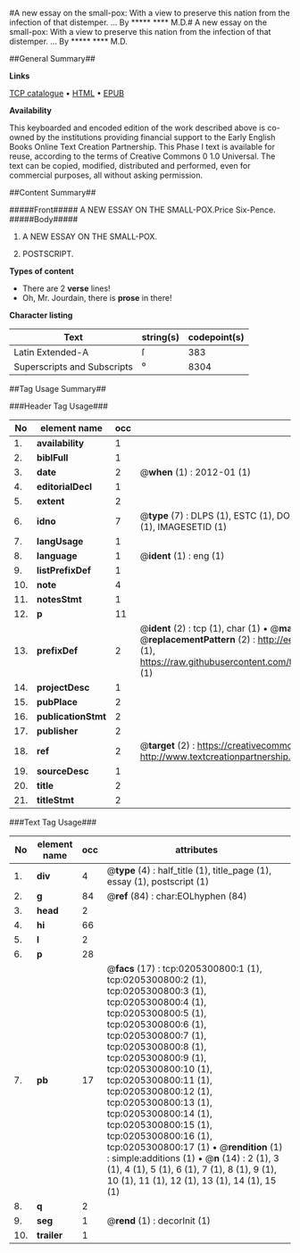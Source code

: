 #A new essay on the small-pox: With a view to preserve this nation from the infection of that distemper. ... By ***** **** M.D.#
A new essay on the small-pox: With a view to preserve this nation from the infection of that distemper. ... By ***** **** M.D.

##General Summary##

**Links**

[TCP catalogue](http://www.ota.ox.ac.uk/tcp/)  • 
[HTML](http://tei.it.ox.ac.uk/tcp/Texts-HTML/free/004/004789408.html)  • 
[EPUB](http://tei.it.ox.ac.uk/tcp/Texts-EPUB/free/004/004789408.epub)

**Availability**

This keyboarded and encoded edition of the
	       work described above is co-owned by the institutions
	       providing financial support to the Early English Books
	       Online Text Creation Partnership. This Phase I text is
	       available for reuse, according to the terms of Creative
	       Commons 0 1.0 Universal. The text can be copied,
	       modified, distributed and performed, even for
	       commercial purposes, all without asking permission.


##Content Summary##

#####Front#####
A NEW ESSAY ON THE SMALL-POX.Price Six-Pence.
#####Body#####

1. A NEW ESSAY ON THE SMALL-POX.

1. POSTSCRIPT.

**Types of content**

  * There are 2 **verse** lines!
  * Oh, Mr. Jourdain, there is **prose** in there!

**Character listing**


|Text|string(s)|codepoint(s)|
|---|---|---|
|Latin Extended-A|ſ|383|
|Superscripts             and Subscripts|⁰|8304|

##Tag Usage Summary##

###Header Tag Usage###

|No|element name|occ|attributes|
|---|---|---|---|
|1.|__availability__|1||
|2.|__biblFull__|1||
|3.|__date__|2| @__when__ (1) : 2012-01 (1)|
|4.|__editorialDecl__|1||
|5.|__extent__|2||
|6.|__idno__|7| @__type__ (7) : DLPS (1), ESTC (1), DOCNO (1), TCP (1), GALEDOCNO (1), CONTENTSET (1), IMAGESETID (1)|
|7.|__langUsage__|1||
|8.|__language__|1| @__ident__ (1) : eng (1)|
|9.|__listPrefixDef__|1||
|10.|__note__|4||
|11.|__notesStmt__|1||
|12.|__p__|11||
|13.|__prefixDef__|2| @__ident__ (2) : tcp (1), char (1)  •  @__matchPattern__ (2) : ([0-9\-]+):([0-9IVX]+) (1), (.+) (1)  •  @__replacementPattern__ (2) : http://eebo.chadwyck.com/downloadtiff?vid=$1&page=$2 (1), https://raw.githubusercontent.com/textcreationpartnership/Texts/master/tcpchars.xml#$1 (1)|
|14.|__projectDesc__|1||
|15.|__pubPlace__|2||
|16.|__publicationStmt__|2||
|17.|__publisher__|2||
|18.|__ref__|2| @__target__ (2) : https://creativecommons.org/publicdomain/zero/1.0/ (1), http://www.textcreationpartnership.org/docs/. (1)|
|19.|__sourceDesc__|1||
|20.|__title__|2||
|21.|__titleStmt__|2||


###Text Tag Usage###

|No|element name|occ|attributes|
|---|---|---|---|
|1.|__div__|4| @__type__ (4) : half_title (1), title_page (1), essay (1), postscript (1)|
|2.|__g__|84| @__ref__ (84) : char:EOLhyphen (84)|
|3.|__head__|2||
|4.|__hi__|66||
|5.|__l__|2||
|6.|__p__|28||
|7.|__pb__|17| @__facs__ (17) : tcp:0205300800:1 (1), tcp:0205300800:2 (1), tcp:0205300800:3 (1), tcp:0205300800:4 (1), tcp:0205300800:5 (1), tcp:0205300800:6 (1), tcp:0205300800:7 (1), tcp:0205300800:8 (1), tcp:0205300800:9 (1), tcp:0205300800:10 (1), tcp:0205300800:11 (1), tcp:0205300800:12 (1), tcp:0205300800:13 (1), tcp:0205300800:14 (1), tcp:0205300800:15 (1), tcp:0205300800:16 (1), tcp:0205300800:17 (1)  •  @__rendition__ (1) : simple:additions (1)  •  @__n__ (14) : 2 (1), 3 (1), 4 (1), 5 (1), 6 (1), 7 (1), 8 (1), 9 (1), 10 (1), 11 (1), 12 (1), 13 (1), 14 (1), 15 (1)|
|8.|__q__|2||
|9.|__seg__|1| @__rend__ (1) : decorInit (1)|
|10.|__trailer__|1||

